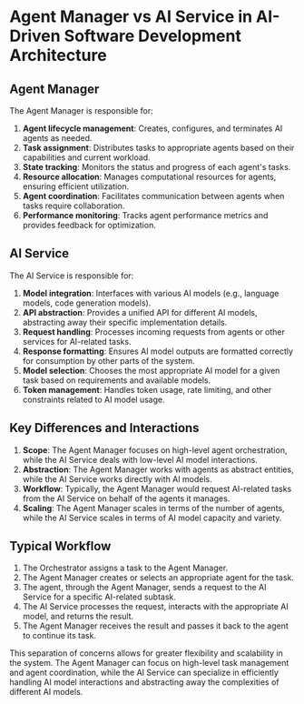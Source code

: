 # Agent Manager vs AI Service in AI-Driven Software Development Architecture

## Agent Manager

The Agent Manager is responsible for:

1. **Agent lifecycle management**: Creates, configures, and terminates AI agents as needed.
2. **Task assignment**: Distributes tasks to appropriate agents based on their capabilities and current workload.
3. **State tracking**: Monitors the status and progress of each agent's tasks.
4. **Resource allocation**: Manages computational resources for agents, ensuring efficient utilization.
5. **Agent coordination**: Facilitates communication between agents when tasks require collaboration.
6. **Performance monitoring**: Tracks agent performance metrics and provides feedback for optimization.

## AI Service

The AI Service is responsible for:

1. **Model integration**: Interfaces with various AI models (e.g., language models, code generation models).
2. **API abstraction**: Provides a unified API for different AI models, abstracting away their specific implementation details.
3. **Request handling**: Processes incoming requests from agents or other services for AI-related tasks.
4. **Response formatting**: Ensures AI model outputs are formatted correctly for consumption by other parts of the system.
5. **Model selection**: Chooses the most appropriate AI model for a given task based on requirements and available models.
6. **Token management**: Handles token usage, rate limiting, and other constraints related to AI model usage.

## Key Differences and Interactions

1. **Scope**: The Agent Manager focuses on high-level agent orchestration, while the AI Service deals with low-level AI model interactions.
2. **Abstraction**: The Agent Manager works with agents as abstract entities, while the AI Service works directly with AI models.
3. **Workflow**: Typically, the Agent Manager would request AI-related tasks from the AI Service on behalf of the agents it manages.
4. **Scaling**: The Agent Manager scales in terms of the number of agents, while the AI Service scales in terms of AI model capacity and variety.

## Typical Workflow

1. The Orchestrator assigns a task to the Agent Manager.
2. The Agent Manager creates or selects an appropriate agent for the task.
3. The agent, through the Agent Manager, sends a request to the AI Service for a specific AI-related subtask.
4. The AI Service processes the request, interacts with the appropriate AI model, and returns the result.
5. The Agent Manager receives the result and passes it back to the agent to continue its task.

This separation of concerns allows for greater flexibility and scalability in the system. The Agent Manager can focus on high-level task management and agent coordination, while the AI Service can specialize in efficiently handling AI model interactions and abstracting away the complexities of different AI models.